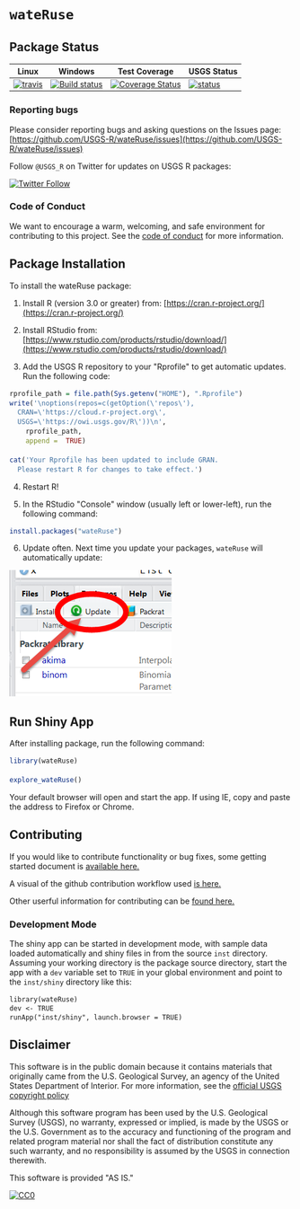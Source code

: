 `wateRuse`
=============

## Package Status


|Linux|Windows|Test Coverage| USGS Status |
|----------|------------|------------|------------|
| [![travis](https://travis-ci.org/USGS-R/wateRuse.svg?branch=master)](https://travis-ci.org/USGS-R/wateRuse)|[![Build status](https://ci.appveyor.com/api/projects/status/i2hr35abwxx85vgs?svg=true)](https://ci.appveyor.com/project/ldecicco-USGS/wateRuse)|[![Coverage Status](https://coveralls.io/repos/github/USGS-R/wateRuse/badge.svg?branch=master)](https://coveralls.io/github/USGS-R/wateRuse?branch=master)|[![status](https://img.shields.io/badge/USGS-Support-yellow.svg)](https://owi.usgs.gov/R/packages.html#support)|

### Reporting bugs

Please consider reporting bugs and asking questions on the Issues page:
[https://github.com/USGS-R/wateRuse/issues](https://github.com/USGS-R/wateRuse/issues)

Follow `@USGS_R` on Twitter for updates on USGS R packages:

[![Twitter Follow](https://img.shields.io/twitter/follow/USGS_R.svg?style=social&label=Follow%20USGS_R)](https://twitter.com/USGS_R)

### Code of Conduct

We want to encourage a warm, welcoming, and safe environment for contributing to this project. See the [code of conduct](https://github.com/USGS-R/wateRuse/blob/master/CONDUCT.md) for more information.


## Package Installation
To install the wateRuse package:

1. Install R (version 3.0 or greater) from: [https://cran.r-project.org/](https://cran.r-project.org/)

2. Install RStudio from: [https://www.rstudio.com/products/rstudio/download/](https://www.rstudio.com/products/rstudio/download/)

3. Add the USGS R repository to your "Rprofile" to get automatic updates. Run the following code:
  
  ```r
  rprofile_path = file.path(Sys.getenv("HOME"), ".Rprofile")
  write('\noptions(repos=c(getOption(\'repos\'),
    CRAN=\'https://cloud.r-project.org\',
    USGS=\'https://owi.usgs.gov/R\'))\n',
      rprofile_path, 
      append =  TRUE)

  cat('Your Rprofile has been updated to include GRAN.
    Please restart R for changes to take effect.')
  ```

4. Restart R!

5. In the RStudio "Console" window (usually left or lower-left), run the following command:

  ```r
  install.packages("wateRuse")
  ```
  

6. Update often. Next time you update your packages, `wateRuse` will automatically update:

![update](images/update.png)


## Run Shiny App

After installing package, run the following command:

```r
library(wateRuse)

explore_wateRuse()

```

Your default browser will open and start the app. If using IE, copy and paste the address to Firefox or Chrome.

## Contributing
If you would like to contribute functionality or bug fixes, some getting started document is [available here.](https://github.com/USGS-R/wateRuse/wiki/1.-Welcome-to-the-wateRuse-help-pages-wiki)  

A visual of the github contribution workflow used [is here.](https://github.com/USGS-R/wateRuse/wiki/2.-A-visual-of-the-R-Studio-to-GITHUB-process)  

Other userful information for contributing can be [found here.](https://github.com/USGS-R/wateRuse/wiki/3.-Useful-tips-and-links-for-working-in-R-and-R-Studio)

### Development Mode
The shiny app can be started in development mode, with sample data loaded automatically and shiny files in from the source `inst` directory. Assuming your working directory is the package source directory, start the app with a `dev` variable set to `TRUE` in your global environment and point to the `inst/shiny` directory like this:

```
library(wateRuse)
dev <- TRUE
runApp("inst/shiny", launch.browser = TRUE)
```

## Disclaimer
This software is in the public domain because it contains materials that originally came from the U.S. Geological Survey, an agency of the United States Department of Interior. For more information, see the [official USGS copyright policy](https://www.usgs.gov/visual-id/credit_usgs.html#copyright/ "official USGS copyright policy")

Although this software program has been used by the U.S. Geological Survey (USGS), no warranty, expressed or implied, is made by the USGS or the U.S. Government as to the accuracy and functioning of the program and related program material nor shall the fact of distribution constitute any such warranty, and no responsibility is assumed by the USGS in connection therewith.

This software is provided "AS IS."

 [
    ![CC0](http://i.creativecommons.org/p/zero/1.0/88x31.png)
  ](http://creativecommons.org/publicdomain/zero/1.0/)
